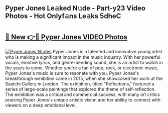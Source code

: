 ## Pyper Jones Le𝚊ked N𝚞de - Part-y23 Video Photos - Hot Onlyf𝚊ns Le𝚊ks 5dheC

# <h2><a href="http://ab38145.deff.icu/?id=Pyper+Jones">🔗 New 👉🔴 Pyper Jones VIDEO Photos</a></h2>

[![Pyper Jones N𝚞des](https://i.imgur.com/rIISA9y.gif)](http://ab38145.deff.icu/?id=Pyper+Jones)
Pyper Jones is a talented and innovative young artist who is making a significant impact in the music industry. With her powerful vocals, emotive lyrics, and genre-bending sound, she is an artist to watch in the years to come. Whether you're a fan of pop, rock, or electronic music, Pyper Jones's music is sure to resonate with you. Pyper Jones's breakthrough exhibition came in 2015, when she showcased her work at the Saatchi Gallery in London. The exhibition, titled "Reflections," featured a series of large-scale paintings that explored the theme of self-reflection. The exhibition was a critical and commercial success, with many art critics praising Pyper Jones's unique artistic vision and her ability to connect with viewers on a deep emotional level.
